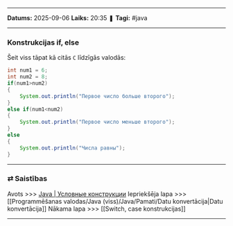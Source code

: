___

**Datums:** 2025-09-06
**Laiks:** 20:35
❚ **Tagi:** #java 

---
### Konstrukcijas if, else

Šeit viss tāpat kā citās `C` līdzīgās valodās:

```java
int num1 = 6;
int num2 = 8;
if(num1>num2)
{
    System.out.println("Первое число больше второго");
}
else if(num1<num2)
{
    System.out.println("Первое число меньше второго");
}
else
{
    System.out.println("Числа равны");
}
```

---
### ⇄ Saistības

Avots >>> [Java \| Условные конструкции](https://metanit.com/java/tutorial/2.5.php)
Iepriekšēja lapa >>> [[Programmēšanas valodas/Java (viss)/Java/Pamati/Datu konvertācija|Datu konvertācija]]
Nākama lapa >>> [[Switch, case konstrukcijas]]

---